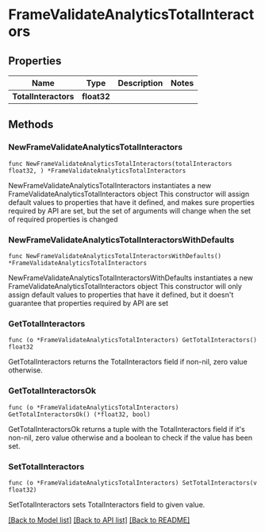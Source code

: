 # FrameValidateAnalyticsTotalInteractors

## Properties

Name | Type | Description | Notes
------------ | ------------- | ------------- | -------------
**TotalInteractors** | **float32** |  | 

## Methods

### NewFrameValidateAnalyticsTotalInteractors

`func NewFrameValidateAnalyticsTotalInteractors(totalInteractors float32, ) *FrameValidateAnalyticsTotalInteractors`

NewFrameValidateAnalyticsTotalInteractors instantiates a new FrameValidateAnalyticsTotalInteractors object
This constructor will assign default values to properties that have it defined,
and makes sure properties required by API are set, but the set of arguments
will change when the set of required properties is changed

### NewFrameValidateAnalyticsTotalInteractorsWithDefaults

`func NewFrameValidateAnalyticsTotalInteractorsWithDefaults() *FrameValidateAnalyticsTotalInteractors`

NewFrameValidateAnalyticsTotalInteractorsWithDefaults instantiates a new FrameValidateAnalyticsTotalInteractors object
This constructor will only assign default values to properties that have it defined,
but it doesn't guarantee that properties required by API are set

### GetTotalInteractors

`func (o *FrameValidateAnalyticsTotalInteractors) GetTotalInteractors() float32`

GetTotalInteractors returns the TotalInteractors field if non-nil, zero value otherwise.

### GetTotalInteractorsOk

`func (o *FrameValidateAnalyticsTotalInteractors) GetTotalInteractorsOk() (*float32, bool)`

GetTotalInteractorsOk returns a tuple with the TotalInteractors field if it's non-nil, zero value otherwise
and a boolean to check if the value has been set.

### SetTotalInteractors

`func (o *FrameValidateAnalyticsTotalInteractors) SetTotalInteractors(v float32)`

SetTotalInteractors sets TotalInteractors field to given value.



[[Back to Model list]](../README.md#documentation-for-models) [[Back to API list]](../README.md#documentation-for-api-endpoints) [[Back to README]](../README.md)



